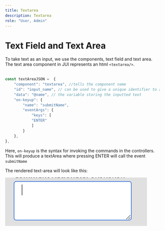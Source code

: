 ```yaml
---
title: Textarea
description: Textarea
role: "User, Admin"
---
```

# Text Field and Text Area

To take text as an input, we use the components, text field and text area.
The text area component in JUI represents an html `<textarea/>`.

```js title="textArea.js"

const textAreaJSON =  {
    "component": "textarea", //tells the component name
    "id": "input_name", // can be used to give a unique identifier to a component
    "data": "@name", // the variable storing the inputted text
    "on-keyup": {
        "name": "submitName",
        "eventArgs": {
            "keys": [
            "ENTER"
            ]
        }
    },
},

```

Here, `on-keyup` is the syntax for invoking the commands in the controllers.
This will produce a textArea where pressing ENTER will call the event `submitName`

The rendered text-area will look like this:

![text-area](./imgs/text_area.png "Text area")

